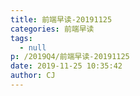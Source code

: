 ```yaml
---
title: 前端早读-20191125
categories: 前端早读
tags:
  - null
p: /2019Q4/前端早读-20191125
date: 2019-11-25 10:35:42
author: CJ
---
```

